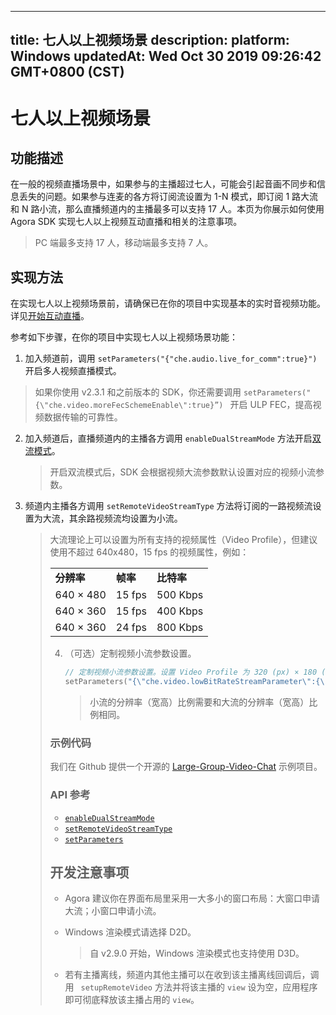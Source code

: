 
---
title: 七人以上视频场景
description: 
platform: Windows
updatedAt: Wed Oct 30 2019 09:26:42 GMT+0800 (CST)
---
# 七人以上视频场景
## 功能描述

在一般的视频直播场景中，如果参与的主播超过七人，可能会引起音画不同步和信息丢失的问题。如果参与连麦的各方将订阅流设置为 1-N 模式，即订阅 1 路大流和 N 路小流，那么直播频道内的主播最多可以支持 17 人。本页为你展示如何使用 Agora SDK  实现七人以上视频互动直播和相关的注意事项。

> PC 端最多支持 17 人，移动端最多支持 7 人。

## 实现方法

在实现七人以上视频场景前，请确保已在你的项目中实现基本的实时音视频功能。详见[开始互动直播](../../cn/Audio%20Broadcast/start_live_windows.md)。

参考如下步骤，在你的项目中实现七人以上视频场景功能：

1. 加入频道前，调用 `setParameters("{"che.audio.live_for_comm":true}")` 开启多人视频直播模式。

> 如果你使用 v2.3.1 和之前版本的 SDK，你还需要调用 `setParameters("{\"che.video.moreFecSchemeEnable\":true}”) ` 开启 ULP FEC，提高视频数据传输的可靠性。

2. 加入频道后，直播频道内的主播各方调用 `enableDualStreamMode` 方法开启[双流模式](https://docs.agora.io/cn/Agora%20Platform/terms?platform=All%20Platforms#a-name-duala双流模式)。

   > 开启双流模式后，SDK 会根据视频大流参数默认设置对应的视频小流参数。

3. 频道内主播各方调用 `setRemoteVideoStreamType` 方法将订阅的一路视频流设置为大流，其余路视频流均设置为小流。

   > 大流理论上可以设置为所有支持的视频属性（Video Profile），但建议使用不超过 640x480，15 fps 的视频属性，例如：
   >
   > <table>
<colgroup>
<col/>
<col/>
<col/>
</colgroup>
<tbody>
<tr><td><strong>分辨率</strong></td>
<td><strong>帧率</strong></td>
<td><strong>比特率</strong></td>
</tr>
<tr><td>640 &times; 480</td>
<td>15 fps</td>
<td>500 Kbps</td>
</tr>
<tr><td>640 &times; 360</td>
<td>15 fps</td>
<td>400 Kbps</td>
</tr>
<tr><td>640 &times; 360</td>
<td>24 fps</td>
<td>800 Kbps</td>
</tr>
</tbody>
</table>

4. （可选）定制视频小流参数设置。

   ```c++
   // 定制视频小流参数设置。设置 Video Profile 为 320 (px) × 180 (px), 15 fps, 140 Kbps。
   setParameters("{\"che.video.lowBitRateStreamParameter\":{\"width\":320,\"height\":180,\"frameRate\":15,\"bitRate\":140}}");
   ```

   > 小流的分辨率（宽高）比例需要和大流的分辨率（宽高）比例相同。

### 示例代码

我们在 Github 提供一个开源的 [Large-Group-Video-Chat](https://github.com/AgoraIO/Advanced-Video/tree/master/Large-Group-Video-Chat) 示例项目。

### API 参考

- [`enableDualStreamMode`](https://docs.agora.io/cn/Audio%20Broadcast/API%20Reference/cpp/classagora_1_1rtc_1_1_i_rtc_engine.html#a72846f5bf13726e7a61497e2fef65972)
- [`setRemoteVideoStreamType`](https://docs.agora.io/cn/Audio%20Broadcast/API%20Reference/cpp/classagora_1_1rtc_1_1_i_rtc_engine.html#a3929299ead74cf86ff54b182d0b9be23)
- [`setParameters`](https://docs.agora.io/cn/Audio%20Broadcast/API%20Reference/cpp/classagora_1_1rtc_1_1_i_rtc_engine_parameter.html#adde9cb68e2ef2216d7fd1976fd5f1d75)

## 开发注意事项

- Agora 建议你在界面布局里采用一大多小的窗口布局：大窗口申请大流；小窗口申请小流。

- Windows 渲染模式请选择 D2D。

  > 自 v2.9.0 开始，Windows 渲染模式也支持使用 D3D。

- 若有主播离线，频道内其他主播可以在收到该主播离线回调后，调用 ` setupRemoteVideo` 方法并将该主播的 `view` 设为空，应用程序即可彻底释放该主播占用的 `view`。



